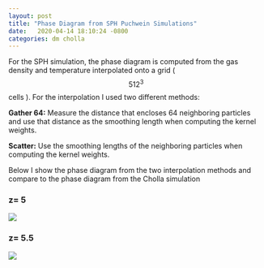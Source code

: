 ```yaml
---
layout: post
title: "Phase Diagram from SPH Puchwein Simulations"
date:   2020-04-14 18:10:24 -0800
categories: dm cholla
---
```


For the SPH simulation, the phase diagram is computed from the gas density and temperature interpolated onto a grid ( $$512^3$$ cells ). For the interpolation I used two different methods:

**Gather 64:** Measure the distance that encloses 64 neighboring particles and use that distance as the smoothing length when computing the kernel weights.

**Scatter:** Use the smoothing lengths of the neighboring particles when computing the kernel weights. 

Below I show the phase diagram from the two interpolation methods and compare to the phase diagram from the Cholla simulation


### z= 5

<img src="{{ site.url }}assets/images/phase_diagram_sph_grid_z5.png"> 






### z= 5.5


<img src="{{ site.url }}assets/images/phase_diagram_sph_grid_z5.5.png">
